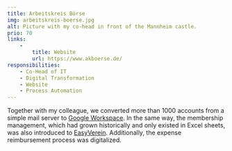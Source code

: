 ```yaml
---
title: Arbeitskreis Börse
img: arbeitskreis-boerse.jpg
alt: Picture with my co-head in front of the Mannheim castle.
prio: 70
links:
    -
        title: Website
        url: https://www.akboerse.de/
responsibilities:
    - Co-Head of IT
    - Digital Transformation
    - Website
    - Process Automation
---
```


Together with my colleague, we converted more than 1000 accounts from a simple mail server to [Google Workspace](https://workspace.google.com/). In the same way, the membership management, which had grown historically and only existed in Excel sheets, was also introduced to [EasyVerein](https://easyverein.com/). Additionally, the expense reimbursement process was digitalized.
